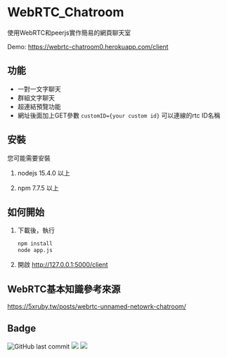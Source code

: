 # WebRTC_Chatroom

使用WebRTC和peerjs實作簡易的網頁聊天室

Demo: https://webrtc-chatroom0.herokuapp.com/client

## 功能

- 一對一文字聊天
- 群組文字聊天
- 超連結預覽功能
- 網址後面加上GET參數 `customID={your custom id}` 可以連線的rtc ID名稱

## 安裝

您可能需要安裝

1. nodejs 15.4.0 以上

2. npm 7.7.5 以上

## 如何開始

1. 下載後，執行

    ```bash
    npm install
    node app.js
    ```

2. 開啟 http://127.0.0.1:5000/client

## WebRTC基本知識參考來源

https://5xruby.tw/posts/webrtc-unnamed-netowrk-chatroom/

## Badge

![GitHub last commit](https://img.shields.io/github/last-commit/linziyou0601/WebRTC_Chatroom?style=for-the-badge) ![](https://img.shields.io/badge/author-linziyou0601-red.svg?style=for-the-badge) ![](https://img.shields.io/badge/language-ejs-blue.svg?style=for-the-badge)
